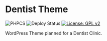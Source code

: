 # Dentist Theme

![PHPCS](https://github.com/sarahcssiqueira/dentist-theme/actions/workflows/phpcs.yml/badge.svg)
![Deploy Status](https://github.com/sarahcssiqueira/dentist-theme/actions/workflows/deployment.yml/badge.svg)
[![License: GPL v2](https://img.shields.io/badge/License-GPL_v2-blue.svg)](https://www.gnu.org/licenses/old-licenses/gpl-2.0.en.html)

WordPress Theme planned for a Dentist Clinic.
